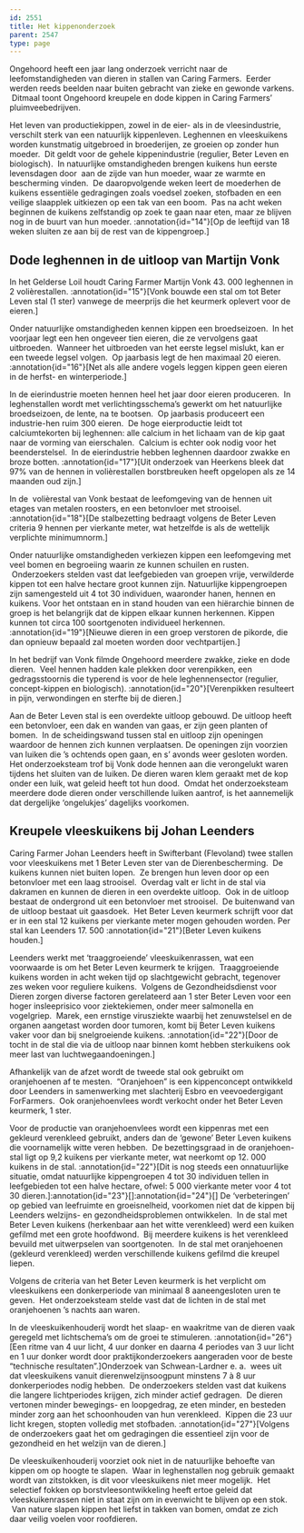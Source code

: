 ```yaml
---
id: 2551
title: Het kippenonderzoek
parent: 2547
type: page
---
```

Ongehoord heeft een jaar lang onderzoek verricht naar de leefomstandigheden van dieren in stallen van Caring Farmers.  Eerder werden reeds beelden naar buiten gebracht van zieke en gewonde varkens.  Ditmaal toont Ongehoord kreupele en dode kippen in Caring Farmers’ pluimveebedrijven.

Het leven van productiekippen, zowel in de eier- als in de vleesindustrie, verschilt sterk van een natuurlijk kippenleven. Leghennen en vleeskuikens worden kunstmatig uitgebroed in broederijen, ze groeien op zonder hun moeder.  Dit geldt voor de gehele kippenindustrie (regulier, Beter Leven en biologisch).  In natuurlijke omstandigheden brengen kuikens hun eerste levensdagen door  aan de zijde van hun moeder, waar ze warmte en bescherming vinden.  De daaropvolgende weken leert de moederhen de kuikens essentiële gedragingen zoals voedsel zoeken, stofbaden en een veilige slaapplek uitkiezen op een tak van een boom.  Pas na acht weken beginnen de kuikens zelfstandig op zoek te gaan naar eten, maar ze blijven nog in de buurt van hun moeder. :annotation{id="14"}[Op de leeftijd van 18 weken sluiten ze aan bij de rest van de kippengroep.]

## Dode leghennen in de uitloop van Martijn Vonk

In het Gelderse Loil houdt Caring Farmer Martijn Vonk 43. 000 leghennen in 2 volièrestallen. :annotation{id="15"}[Vonk bouwde een stal om tot Beter Leven stal (1 ster) vanwege de meerprijs die het keurmerk oplevert voor de eieren.]  

Onder natuurlijke omstandigheden kennen kippen een broedseizoen.  In het voorjaar legt een hen ongeveer tien eieren, die ze vervolgens gaat uitbroeden.  Wanneer het uitbroeden van het eerste legsel mislukt, kan er een tweede legsel volgen.  Op jaarbasis legt de hen maximaal 20 eieren. :annotation{id="16"}[Net als alle andere vogels leggen kippen geen eieren in de herfst- en winterperiode.]

In de eierindustrie moeten hennen heel het jaar door eieren produceren.  In leghenstallen wordt met verlichtingsschema’s gewerkt om het natuurlijke broedseizoen, de lente, na te bootsen.  Op jaarbasis produceert een industrie-hen ruim 300 eieren.  De hoge eierproductie leidt tot calciumtekorten bij leghennen: alle calcium in het lichaam van de kip gaat naar de vorming van eierschalen.  Calcium is echter ook nodig voor het beenderstelsel.  In de eierindustrie hebben leghennen daardoor zwakke en broze botten. :annotation{id="17"}[Uit onderzoek van Heerkens bleek dat 97% van de hennen in volièrestallen borstbreuken heeft opgelopen als ze 14 maanden oud zijn.]

In de  volièrestal van Vonk bestaat de leefomgeving van de hennen uit etages van metalen roosters, en een betonvloer met strooisel. :annotation{id="18"}[De stalbezetting bedraagt volgens de Beter Leven criteria 9 hennen per vierkante meter, wat hetzelfde is als de wettelijk verplichte minimumnorm.]  

Onder natuurlijke omstandigheden verkiezen kippen een leefomgeving met veel bomen en begroeiing waarin ze kunnen schuilen en rusten.  Onderzoekers stelden vast dat leefgebieden van groepen vrije, verwilderde kippen tot een halve hectare groot kunnen zijn. Natuurlijke kippengroepen zijn samengesteld uit 4 tot 30 individuen, waaronder hanen, hennen en kuikens. Voor het ontstaan en in stand houden van een hiërarchie binnen de groep is het belangrijk dat de kippen elkaar kunnen herkennen. Kippen kunnen tot circa 100 soortgenoten individueel herkennen. :annotation{id="19"}[Nieuwe dieren in een groep verstoren de pikorde, die dan opnieuw bepaald zal moeten worden door vechtpartijen.]  

In het bedrijf van Vonk filmde Ongehoord meerdere zwakke, zieke en dode dieren.  Veel hennen hadden kale plekken door verenpikken, een gedragsstoornis die typerend is voor de hele leghennensector (regulier, concept-kippen en biologisch). :annotation{id="20"}[Verenpikken resulteert in pijn, verwondingen en sterfte bij de dieren.]  

Aan de Beter Leven stal is een overdekte uitloop gebouwd. De uitloop heeft een betonvloer, een dak en wanden van gaas, er zijn geen planten of bomen.  In de scheidingswand tussen stal en uitloop zijn openingen waardoor de hennen zich kunnen verplaatsen. De openingen zijn voorzien van luiken die ’s ochtends open gaan, en s’ avonds weer gesloten worden. Het onderzoeksteam trof bij Vonk dode hennen aan die verongelukt waren tijdens het sluiten van de luiken. De dieren waren klem geraakt met de kop onder een luik, wat geleid heeft tot hun dood.  Omdat het onderzoeksteam meerdere dode dieren onder verschillende luiken aantrof, is het aannemelijk dat dergelijke ‘ongelukjes’ dagelijks voorkomen.

## Kreupele vleeskuikens bij Johan Leenders

Caring Farmer Johan Leenders heeft in Swifterbant (Flevoland) twee stallen voor vleeskuikens met 1 Beter Leven ster van de Dierenbescherming.  De kuikens kunnen niet buiten lopen.  Ze brengen hun leven door op een betonvloer met een laag strooisel.  Overdag valt er licht in de stal via dakramen en kunnen de dieren in een overdekte uitloop.  Ook in de uitloop bestaat de ondergrond uit een betonvloer met strooisel.  De buitenwand van de uitloop bestaat uit gaasdoek.  Het Beter Leven keurmerk schrijft voor dat er in een stal 12 kuikens per vierkante meter mogen gehouden worden. Per stal kan Leenders 17. 500 :annotation{id="21"}[Beter Leven kuikens houden.]

Leenders werkt met ‘traaggroeiende’ vleeskuikenrassen, wat een voorwaarde is om het Beter Leven keurmerk te krijgen.  Traaggroeiende kuikens worden in acht weken tijd op slachtgewicht gebracht, tegenover zes weken voor reguliere kuikens.  Volgens de Gezondheidsdienst voor Dieren zorgen diverse factoren gerelateerd aan 1 ster Beter Leven voor een hoger insleeprisico voor ziektekiemen, onder meer salmonella en vogelgriep.  Marek, een ernstige virusziekte waarbij het zenuwstelsel en de organen aangetast worden door tumoren, komt bij Beter Leven kuikens vaker voor dan bij snelgroeiende kuikens. :annotation{id="22"}[Door de tocht in de stal die via de uitloop naar binnen komt hebben sterkuikens ook meer last van luchtwegaandoeningen.]

Afhankelijk van de afzet wordt de tweede stal ook gebruikt om oranjehoenen af te mesten.  “Oranjehoen” is een kippenconcept ontwikkeld door Leenders in samenwerking met slachterij Esbro en veevoedergigant ForFarmers.  Ook oranjehoenvlees wordt verkocht onder het Beter Leven keurmerk, 1 ster.

Voor de productie van oranjehoenvlees wordt een kippenras met een gekleurd verenkleed gebruikt, anders dan de ‘gewone’ Beter Leven kuikens die voornamelijk witte veren hebben.  De bezettingsgraad in de oranjehoen-stal ligt op 9,2 kuikens per vierkante meter, wat neerkomt op 12. 000 kuikens in de stal. :annotation{id="22"}[Dit is nog steeds een onnatuurlijke situatie, omdat natuurlijke kippengroepen 4 tot 30 individuen tellen in leefgebieden tot een halve hectare, ofwel: 5 000 vierkante meter voor 4 tot 30 dieren.]:annotation{id="23"}[]:annotation{id="24"}[] De ‘verbeteringen’ op gebied van leefruimte en groeisnelheid, voorkomen niet dat de kippen bij Leenders welzijns- en gezondheidsproblemen ontwikkelen.  In de stal met Beter Leven kuikens (herkenbaar aan het witte verenkleed) werd een kuiken gefilmd met een grote hoofdwond.  Bij meerdere kuikens is het verenkleed bevuild met uitwerpselen van soortgenoten.  In de stal met oranjehoenen (gekleurd verenkleed) werden verschillende kuikens gefilmd die kreupel liepen.

Volgens de criteria van het Beter Leven keurmerk is het verplicht om vleeskuikens een donkerperiode van minimaal 8 aaneengesloten uren te geven.  Het onderzoeksteam stelde vast dat de lichten in de stal met oranjehoenen ’s nachts aan waren.

In de vleeskuikenhouderij wordt het slaap- en waakritme van de dieren vaak geregeld met lichtschema’s om de groei te stimuleren. :annotation{id="26"}[Een ritme van 4 uur licht, 4 uur donker en daarna 4 periodes van 3 uur licht en 1 uur donker wordt door praktijkonderzoekers aangeraden voor de beste “technische resultaten”.]Onderzoek van Schwean-Lardner e. a.  wees uit dat vleeskuikens vanuit dierenwelzijnsoogpunt minstens 7 à 8 uur donkerperiodes nodig hebben.  De onderzoekers stelden vast dat kuikens die langere lichtperiodes krijgen, zich minder actief gedragen.  De dieren vertonen minder bewegings- en loopgedrag, ze eten minder, en besteden minder zorg aan het schoonhouden van hun verenkleed.  Kippen die 23 uur licht kregen, stopten volledig met stofbaden. :annotation{id="27"}[Volgens de onderzoekers gaat het om gedragingen die essentieel zijn voor de gezondheid en het welzijn van de dieren.]  

De vleeskuikenhouderij voorziet ook niet in de natuurlijke behoefte van kippen om op hoogte te slapen.  Waar in leghenstallen nog gebruik gemaakt wordt van zitstokken, is dit voor vleeskuikens niet meer mogelijk.  Het selectief fokken op borstvleesontwikkeling heeft ertoe geleid dat vleeskuikenrassen niet in staat zijn om in evenwicht te blijven op een stok.  Van nature slapen kippen het liefst in takken van bomen, omdat ze zich daar veilig voelen voor roofdieren.